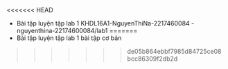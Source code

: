 <<<<<<< HEAD
- Bài tập luyện tập lab 1 KHDL16A1-NguyenThiNa-2217460084
-nguyenthina-22174600084/lab1
=======
- Bài tập luyện tập lab 1
bài tập cơ bản
>>>>>>> de05b864ebbf7985d84725ce08bcc86309f2db2d
